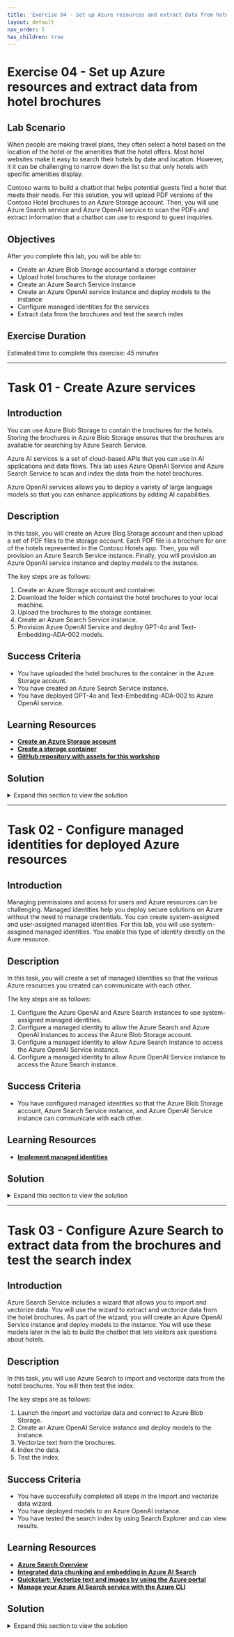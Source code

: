 ```yaml
---
title: 'Exercise 04 - Set up Azure resources and extract data from hotel brochures'
layout: default
nav_order: 5
has_children: true
---
```



# Exercise 04 - Set up Azure resources and extract data from hotel brochures

## Lab Scenario

When people are making travel plans, they often select a hotel based on the location of the hotel or the amenities that the hotel offers. Most hotel websites make it easy to search their hotels by date and location. However, it it can be challenging to narrow down the list so that only hotels with specific amenities display.

Contoso wants to build a chatbot that helps potential guests find a hotel that meets their needs. For this solution, you will upload PDF versions of the Contoso Hotel brochures to an Azure Storage account. Then, you will use Azure Search service and Azure OpenAI service to scan the PDFs and extract information that a chatbot can use to respond to guest inquiries.

## Objectives

After you complete this lab, you will be able to:

- Create an Azure Blob Storage accountand a storage container
- Upload hotel brochures to the storage container
- Create an Azure Search Service instance
- Create an Azure OpenAI service instance and deploy models to the instance
- Configure managed identities for the services
- Extract data from the brochures and test the search index

## Exercise Duration

Estimated time to complete this exercise: *45 minutes*

---

# Task 01 - Create Azure services

<!--- Estimated time: 7 minutes---> 

## Introduction

You can use Azure Blob Storage to contain the brochures for the hotels. Storing the brochures in Azure Blob Storage ensures that the brochures are available for searching by Azure Search Service.

Azure AI services is a set of cloud-based APIs that you can use in AI applications and data flows. This lab uses Azure OpenAI Service and Azure Search Service to scan and index the data from the hotel brochures. 

Azure OpenAI services allows you to deploy a variety of large language models so that you can enhance applications by adding AI capabilities.

## Description

In this task, you will create an Azure Blog Storage account and then upload a set of PDF files to the storage account. Each PDF file is a brochure for one of the hotels represented in the Contoso Hotels app. Then, you will provision an Azure Search Service instance. Finally, you will provision an Azure OpenAI service instance and deploy models to the instance. 

The key steps are as follows:

1. Create an Azure Storage account and container.
1. Download the folder which containst the hotel brochures to your local machine.
1. Upload the brochures to the storage container.
1. Create an Azure Search Service instance.
1. Provision Azure OpenAI Service and deploy GPT-4o and Text-Embedding-ADA-002 models.


## Success Criteria

- You have uploaded the hotel brochures to the container in the Azure Storage account. 
- You have created an Azure Search Service instance.
- You have deployed GPT-4o and Text-Embedding-ADA-002 to Azure OpenAI service.

## Learning Resources

- [**Create an Azure Storage account**](https://learn.microsoft.com/en-us/training/modules/create-azure-storage-account/ )
- [**Create a storage container**](https://learn.microsoft.com/en-us/training/modules/create-azure-storage-account/5-exercise-create-a-storage-account)
- [**GitHub repository with assets for this workshop**](https://github.com/microsoft/TechExcel-Modernize-applications-to-be-AI-ready )

## Solution

<details markdown="block">
<summary>Expand this section to view the solution</summary>


1. In Visual Studio Code, enter the following commands at the Terminal window prompt. This command ensures that you are still signed in.

    ```
    az login
    ```

1. If $AZURE_REGION is not still set, update the value of the *AZURE_REGION_FROM_EX01_TASK01* variable to use the region that you selected in Exercise 01 Task 01. Then, enter the  command at the Terminal window prompt.

    ```
    $AZURE_REGION="AZURE_REGION_FROM_EX01_TASK01"
    ```

1. In Visual Studio Code, enter the following commands at the Terminal window prompt. These commands create a storage account and a storage container.
   
    ```
    $CONTOSO_STORAGE_ACCOUNT_NAME="contososa$(Get-Random -Minimum 100000 -Maximum 999999)"
    az storage account create --name $CONTOSO_STORAGE_ACCOUNT_NAME --resource-group ContosoHotel --location $AZURE_REGION --sku Standard_LRS
    az storage container create --name brochures --account-name $CONTOSO_STORAGE_ACCOUNT_NAME
    ```


1. Open a browser window and go to [**Azure portal**](https://portal.azure.com). Sign in to Azure.

1. On the Azure Home page, select **Resource groups** and then select **ContosoHotel**.

1. In the list of resources that displays, recprd the name for the Storage account that you created. You will need the name in an upcoming task.

1.  Open File Explorer on your computer and go to the Downloads folder. Update the following variable to use the path for your Downloads folder.

    ```
    $PATH_TO_DOWNLOADS_FOLDER = "C:\Users\Admin\Downloads"
    ```

1. In Visual Studio Code, enter the following commands at the Terminal window prompt. This command clones assets for this workshop including hotel brochures from a GitHub repository to a folder in your Downloads folder. 

    ```
    git clone https://github.com/microsoft/TechExcel-Modernize-applications-to-be-AI-ready "$PATH_TO_DOWNLOADS_FOLDER\AssetsRepo"
    ```

    ![8t6tp7c0.png](../../media/8t6tp7c0.png)


1. Enter the following command at the Terminal window prompt. This command uploads the brochures to the storage container that you created earlier in this task. 

    ```
    az storage blob upload-batch --account-name $CONTOSO_STORAGE_ACCOUNT_NAME --destination brochures --source "$PATH_TO_DOWNLOADS_FOLDER\AssetsRepo\Assets\PDFs" --pattern "*.pdf" --overwrite
    ```

    ![rl2qes66.png](../../media/rl2qes66.png)


1. Enter the following commands at the Terminal window prompt. These commands create the Azure Search Service instance.

    ```
    $CONTOSO_SEARCH_SERVICE_NAME="contososrch$(Get-Random -Minimum 100000 -Maximum 999999)"
    az search service create --name $CONTOSO_SEARCH_SERVICE_NAME --resource-group ContosoHotel --sku Basic --location $AZURE_REGION  --auth-options aadOrApiKey --aad-auth-failure-mode http403 --identity-type SystemAssigned
    ```

	{: .note }
	> It may take 10-15 minutes for provisioning to complete.

    ![16dko0w6.jpg](../../media/16dko0w6.jpg)

1. Open a browser window and go to [**Azure portal**](https://portal.azure.com). Sign in to Azure.

1. On the Azure Home page, select **Resource groups** and then select **ContosoHotel**.

1. In the list of resources that displays, recprd the name for the Search Service instance that you created. You will need the name in an upcoming task.

1. On the Azure Home page, select **+ Create a resource**. Search for **Azure OpenAI** and select **Azure OpenAI** in the list of search results.

1. Locate the Azure OpenAI tile. Select **Create** and then select **Azure OpenAI**.

    ![n1pg27u3.png](../../media/n1pg27u3.png)

1. On the *Create Azure OpenAI* page, enter the following information:

    | Setting | Value |
    |:---------|:---------|
    | Resource group   | **ContosoHotel**  |
    | Name  | **azureopenai62143490**|  
    | Pricing tier | **Standard S0** |

	{: .warning }
	> Azure will alert you if the service name is not unique. If you see an error message, add a digit or two to the service name.

     ![dpfrvmxo.png](../../media/dpfrvmxo.png)

1. Select **Next** three times and then select **Create**. Wait for the deployment to complete. 


1. When the deployment competes, select **Go to resource**.

1. Record the value for the Azure OpenAI instance name. You will use this value later in the lab.

1. On the Overview page for the OpenAI service, select **Go to Azure OpenAI Studio**.

    ![1fvmc2ni.png](../../media/1fvmc2ni.png)

1. On the Azure OpenAI Studio home page, in the left navigation pane, select **Deployments**.

    ![d8iqveao.png](../../media/d8iqveao.png)

1. On the Deployments page, select **+ Deploy model** and then select **Deploy base model**.

    ![7kqy0kpf.png](../../media/7kqy0kpf.png)

1. On the *Select a model* page, select **gpt-4o** and then select **Confirm**.

    ![ehjqy1iy.png](../../media/ehjqy1iy.png)

1. On the *Deploy model gpt-4o* page, select **Deploy**.

	{: .warning }
	> Record the value for the deployment name setting. You will use this value later in the lab.

1. Return to the Deployments page, select **+ Deploy model** and then select **Deploy base model**.

    ![7kqy0kpf.png](../../media/7kqy0kpf.png)

1. On the *Select a model* page, select **text-embedding-ada-002** and then select **Confirm**.

    ![jt25zdim.png](../../media/jt25zdim.png)

1. On the *Deploy model gpt-4o* page, change the value for the Deployment name setting to **ada** and then select **Deploy**.

	{: .warning }
	> Record the value for the deployment name setting. You will use this value later in the lab.

1. Return to the Deployments page. Verify that both models are present. 

    ![yebfzau5.png](../../media/yebfzau5.png)

1. Close the Azure OpenAI Studio page. Leave Visual Studio Code open. 

</details>


---

# Task 02 - Configure managed identities for deployed Azure resources

<!--- Estimated time: 5 minutes---> 

## Introduction

Managing permissions and access for users and Azure resources can be challenging. Managed identities help you deploy secure solutions on Azure without the need to manage credentials. You can create system-assigned and user-assigned managed identities. For this lab, you will use system-assgined managed identities. You enable this type of identity directly on the Aure resource.

## Description

In this task, you will create a set of managed identities so that the various Azure resources you created can communicate with each other.

The key steps are as follows:

1. Configure the Azure OpenAI and Azure Search instances to use system-assigned managed identities.
1. Configure a managed identity to allow the Azure Search and Azure OpenAI instances to access the Azure Blob Storage account.
1. Configure a  managed identity to allow Azure Search instance to access the Azure OpenAI Service instance.
1. Configure a  managed identity to allow Azure OpenAI Service instance to access the  Azure Search instance.

## Success Criteria

- You have configured managed identities so that the Azure Blob Storage account, Azure Search Service instance, and Azure OpenAI Service instance can communicate with each other. 

## Learning Resources

- [**Implement managed identities**](https://learn.microsoft.com/en-us/training/modules/implement-managed-identities/
)

## Solution

<details markdown="block">
<summary>Expand this section to view the solution</summary>

1. Open a browser window and go to [**Azure portal**](https://portal.azure.com). Sign in to Azure.

1. On the Azure Home page, select **Resource groups** and then select **ContosoHotel**.

1. In the list of services, select the Azure Search Service instance you created.

1. In the left navigation pane, in the Settings section, select **Identity**.

1. Set the value for the Status field on the System assgined tab to **On**.

    ![l3f3f37h.png](../../media/l3f3f37h.png)

1. If prompted, select **Yes** to confirm the change.

1. On the Azure Home page, select **Resource groups** and then select **ContosoHotel**.

1. In the list of services, select the Azure OpenAI resource you created.

1. In the left navigation pane, in the Resource Management section, select **Identity**.

1. Verify that the value for the Status field on the System assgined tab is set to **On**.

    ![7mfk2i92.png](../../media/7mfk2i92.png)

1. If prompted, select **Yes** to confirm the change.

    ![m6adz1ak.png](../../media/m6adz1ak.png)

1. Modify the values for the variables to reflect the names for the resources that you created in Task 01.

    ```
    $CONTOSO_SEARCH_SERVICE_NAME="ENTER_NAME_YOU_RECORDED_TASK01_STEP6"
    $CONTOSO_STORAGE_ACCOUNT_NAME="ENTER_NAME_YOU_RECORDED_TASK01_STEP13"
    $CONTOSO_AI_NAME="ENTER_NAME_YOU_RECORDED_TASK01_STEP20"
    ```

1. Enter the following commands at the Terminal window prompt. These commands allow the Azure Search and Azure OpenAI instances to access the Azure Blob Storage account.

    ```
    $SEARCH_IDENTITY=$(az search service show --name $CONTOSO_SEARCH_SERVICE_NAME --resource-group ContosoHotel --query identity.principalId -o tsv)
    $AI_IDENTITY=$(az cognitiveservices account identity show --name $CONTOSO_AI_NAME --resource-group ContosoHotel --query principalId -o tsv)
    $STORAGE_SCOPE=$(az storage account show --name $CONTOSO_STORAGE_ACCOUNT_NAME --resource-group ContosoHotel --query id -o tsv)
    az role assignment create --role "Storage Blob Data Contributor" --assignee $SEARCH_IDENTITY --scope $STORAGE_SCOPE
    az role assignment create --role "Storage Blob Data Contributor" --assignee $AI_IDENTITY --scope $STORAGE_SCOPE
    ```

1. Enter the following commands at the Terminal window prompt. These commands allow the Azure Search to access the Azure OpenAI Service instance you created.

    ```
    $AI_SCOPE=$(az cognitiveservices account show --name $CONTOSO_AI_NAME --resource-group ContosoHotel --query id -o tsv)
    az role assignment create --role "Cognitive Services OpenAI Contributor" --assignee $SEARCH_IDENTITY --scope $AI_SCOPE
    ```

1. Enter the following commands at the Terminal window prompt. These commands allow the Azure OpenAI Service instance to access the Azure Search Service instance you created.

    ```
    $SEARCH_SCOPE=$(az search service show --name $CONTOSO_SEARCH_SERVICE_NAME --resource-group ContosoHotel --query id -o tsv)
    az role assignment create --role "Search Index Data Contributor" --assignee $AI_IDENTITY --scope $SEARCH_SCOPE
    az role assignment create --role "Search Index Data Reader" --assignee $AI_IDENTITY --scope $SEARCH_SCOPE
    az role assignment create --role "Search Service Contributor" --assignee $AI_IDENTITY --scope $SEARCH_SCOPE
    ```
1. Leave Visual Studio Code open. You will run addtional commands in the next task.

</details>



---

# Task 03 - Configure Azure Search to extract data from the brochures and test the search index

<!--- Estimated time: 10 minutes---> 

## Introduction

Azure Search Service includes a wizard that allows you to import and vectorize data. You will use the wizard to extract and vectorize data from the hotel brochures. As part of the wizard, you will create an Azure OpenAI Service instance and deploy models to the instance. You will use these models later in the lab to build the chatbot that lets visitors ask questions about hotels.

## Description

In this task, you will use Azure Search to import and vectorize data from the hotel brochures. You will then test the index.

The key steps are as follows:

1. Launch the import and vectorize data and connect to Azure Blob Storage.
1. Create an Azure OpenAI Service instance and deploy models to the instance.
1. Vectorize text from the brochures.
1. Index the data.
1. Test the index.

## Success Criteria

- You have successfully completed all steps in the Import and vectorize data wizard. 
- You have deployed models to an Azure OpenAI instance.
- You have tested the search index by using Search Explorer and can view results.

## Learning Resources

- [**Azure Search Overview**](https://learn.microsoft.com/en-us/azure/search/search-what-is-azure-search)
- [**Integrated data chunking and embedding in Azure AI Search**](https://learn.microsoft.com/en-us/azure/search/vector-search-integrated-vectorization)
- [**Quickstart: Vectorize text and images by using the Azure portal**](https://learn.microsoft.com/en-us/azure/search/search-get-started-portal-import-vectors?tabs=sample-data-storage%2Cmodel-aoai%2Cconnect-data-storage)
- [**Manage your Azure AI Search service with the Azure CLI**](https://learn.microsoft.com/en-us/azure/search/search-manage-azure-cli)

## Solution

<details markdown="block">
<summary>Expand this section to view the solution</summary>

1. Open a browser window and go to [**Azure portal**](https://portal.azure.com). Sign in to Azure.

1. On the Azure Home page, select **Resource groups** and then select **ContosoHotel**.

1. In the list of resources that displays, select the Azure Search service instance from the list of resources.

1. On the Overview page for the Search service, select **Import and vectorize data**.

    ![o6vixwo1.png](../../media/o6vixwo1.png)

1. On the Connect to your data page, select **Azure Blob Storage**.

    ![rkshmz9t.png](../../media/rkshmz9t.png)

1. On the Configure your Azure Blob Storage page, enter the following information and then select **Next**. Wait while Azure validates the connection:

    | Setting | Value |
    |:---------|:---------|
    | Storage acccount   | Use the name for the storage account that you created in Exercise 04, Task 01, Step 11  |
    | Blob container   | **brochures**| 

	{: .warning }
	> The data import wizard will fail at this step if you have not uploaded any brochures to the storage container.

    ![p7r3flis.png](../../media/p7r3flis.png)

1. On the *Vectorize your text* page, enter the following information:

    | Setting | Value |
    |:---------|:---------|
    | Kind   | **Azure OpenAI**  |
    | Azure OpenAI service  | The name you recorded in Task 01 Step 20.|  
    | Model deployment | **ada** |
    |Authentication type | **System assigned identity**|

    ![iw994w0j.png](../../media/iw994w0j.png)

1. Select the checkbox to acknowledge that connecting to Azure OpenAI service will incur costs and then select **Next**. Select **Next** again to skip the Vecorize and enrich your images step.

    ![vgpo13i3.png](../../media/vgpo13i3.png)

1. On the *Advanced settings* page, select **Enable semantic ranker**. In the Shedule indexing drop-down list, select **Once**.

    ![9wx3fylu.png](../../media/9wx3fylu.png)

1. On the *Review and create* page, enter **brochures-vector** in the Objects name prefix text field and then select **Create**. Wait for the the creation process to complete and select **Close**.

    ![dblr2z51.png](../../media/dblr2z51.png)

1. In the left navigation pane for the Search Service instance, in the Search management section, select **Indexers**.

    ![0aurkfrp.png](../../media/0aurkfrp.png)

1. In the left navigation pane for the Search Service instance, in the Search management section, select **Indexes** and then select the index.

    ![fzle8i6m.png](../../media/fzle8i6m.png)

1. In the Search field, enter **Skiing** and then select **Search**.

1. Review the output from the search operation. The results should list data about skiing and should also contain a text vector.

    ![v5e9zqh6.png](../../media/v5e9zqh6.png)

1. Leave Visual Studio Code open. You will run addtional commands in the next exercise.
   
</details>
